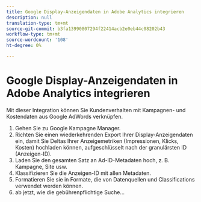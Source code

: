 ```yaml
---
title: Google Display-Anzeigendaten in Adobe Analytics integrieren
description: null
translation-type: tm+mt
source-git-commit: b3fa13990807294f22414acb2e0eb44c08202b43
workflow-type: tm+mt
source-wordcount: '108'
ht-degree: 0%

---
```



# Google Display-Anzeigendaten in Adobe Analytics integrieren

Mit dieser Integration können Sie Kundenverhalten mit Kampagnen- und Kostendaten aus Google AdWords verknüpfen.


1. Gehen Sie zu Google Kampagne Manager.
1. Richten Sie einen wiederkehrenden Export Ihrer Display-Anzeigendaten ein, damit Sie Deltas Ihrer Anzeigemetriken (Impressionen, Klicks, Kosten) hochladen können, aufgeschlüsselt nach der granulärsten ID (Anzeigen-ID).
1. Laden Sie den gesamten Satz an Ad-ID-Metadaten hoch, z. B. Kampagne, Site usw.
1. Klassifizieren Sie die Anzeigen-ID mit allen Metadaten.
1. Formatieren Sie sie in Formate, die von Datenquellen und Classifications verwendet werden können.
1. ab jetzt, wie die gebührenpflichtige Suche...
